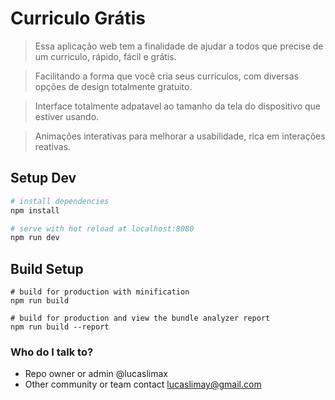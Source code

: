 # Curriculo Grátis

> Essa aplicação web tem a finalidade de ajudar a todos que precise de um curriculo, rápido, fácil e grátis.

> Facilitando a forma que você cria seus currículos, com diversas opções de design totalmente gratuito.

> Interface totalmente adpatavel ao tamanho da tela do dispositivo que estiver usando.

> Animações interativas para melhorar a usabilidade, rica em interações reativas.

## Setup Dev

``` bash
# install dependencies
npm install

# serve with hot reload at localhost:8080
npm run dev
```

## Build Setup
```
# build for production with minification
npm run build

# build for production and view the bundle analyzer report
npm run build --report
```

### Who do I talk to? ###

* Repo owner or admin @lucaslimax
* Other community or team contact lucaslimay@gmail.com
